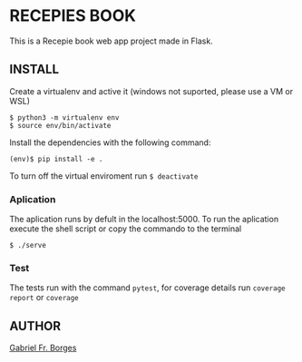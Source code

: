 # RECEPIES BOOK
This is a Recepie book web app project made in Flask.

## INSTALL
Create a virtualenv and active it (windows not suported, please use a VM or WSL)
```
$ python3 -m virtualenv env
$ source env/bin/activate
```
Install the dependencies with the following command:
```
(env)$ pip install -e .
```
To turn off the virtual enviroment run `$ deactivate`
### Aplication
The aplication runs by defult in the localhost:5000. To run the aplication execute the shell script or copy the commando to the terminal
```
$ ./serve
```
### Test
The tests run with the command `pytest`, for coverage details run `coverage report` or `coverage` 
## AUTHOR
[Gabriel Fr. Borges](https://github.com/gfborges)

